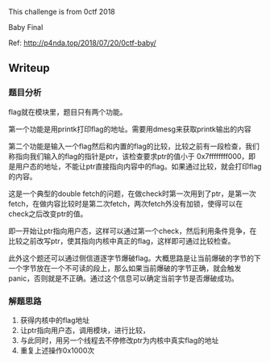 This challenge is from 0ctf 2018 

Baby Final

Ref: http://p4nda.top/2018/07/20/0ctf-baby/



## Writeup

### 题目分析

flag就在模块里，题目只有两个功能。

第一个功能是用printk打印flag的地址。需要用dmesg来获取printk输出的内容

第二个功能是输入一个flag然后和内置的flag的比较，比较之前有一段检查，我们称指向我们输入的flag的指针是ptr，该检查要求ptr的值小于  0x7ffffffff000，即是用户态的地址，不能让ptr直接指向内容中的flag。如果通过比较，就会打印flag的内容。

这是一个典型的double fetch的问题，在做check时第一次用到了ptr，是第一次fetch，在做内容比较时是第二次fetch，两次fetch外没有加锁，使得可以在check之后改变ptr的值。

即一开始让ptr指向用户态，这样可以通过第一个check，然后利用条件竞争，在比较之前改写ptr，使其指向内核中真正的flag，这样即可通过比较检查。



此外这个题还可以通过侧信道逐字节爆破flag。大概思路是让当前爆破的字节的下一个字节放在一个不可读的段上，那么如果当前爆破的字节正确，就会触发panic，否则就是不正确。通过这个信息可以确定当前字节是否爆破成功。



### 解题思路

1. 获得内核中的flag地址
2. 让ptr指向用户态，调用模块，进行比较，
3. 与此同时，用另一个线程去不停修改ptr为内核中真实flag的地址
4. 重复上述操作0x1000次

